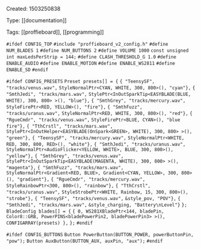 Created: 1503250838

Type: [[documentation]]

Tags: [[proffieboard]], [[programming]]

`#ifdef CONFIG_TOP`
`#include "proffieboard_v2_config.h"`
`#define NUM_BLADES 1`
`#define NUM_BUTTONS 2`
`#define VOLUME 1000`
`const unsigned int maxLedsPerStrip = 144;`
`#define CLASH_THRESHOLD_G 1.0`
`#define ENABLE_AUDIO`
`#define ENABLE_MOTION`
`#define ENABLE_WS2811`
`#define ENABLE_SD`
`#endif`

`#ifdef CONFIG_PRESETS`
`Preset presets[] = {`
   `{ "TeensySF", "tracks/venus.wav",`
    `StyleNormalPtr<CYAN, WHITE, 300, 800>(), "cyan"},`
   `{ "SmthJedi", "tracks/mars.wav",`
    `StylePtr<InOutSparkTip<EASYBLADE(BLUE, WHITE), 300, 800> >(), "blue"},`
   `{ "SmthGrey", "tracks/mercury.wav",`
    `StyleFirePtr<RED, YELLOW>(), "fire"},`
   `{ "SmthFuzz", "tracks/uranus.wav",`
    `StyleNormalPtr<RED, WHITE, 300, 800>(), "red"},`
   `{ "RgueCmdr", "tracks/venus.wav",`
    `StyleFirePtr<BLUE, CYAN>(), "blue fire"},`
   `{ "TthCrstl", "tracks/mars.wav",`
    `StylePtr<InOutHelper<EASYBLADE(OnSpark<GREEN>, WHITE), 300, 800> >(), "green"},`
   `{ "TeensySF", "tracks/mercury.wav",`
    `StyleNormalPtr<WHITE, RED, 300, 800, RED>(), "white"},`
   `{ "SmthJedi", "tracks/uranus.wav",`
    `StyleNormalPtr<AudioFlicker<YELLOW, WHITE>, BLUE, 300, 800>(), "yellow"},`
   `{ "SmthGrey", "tracks/venus.wav",`
    `StylePtr<InOutSparkTip<EASYBLADE(MAGENTA, WHITE), 300, 800> >(), "magenta"},`
   `{ "SmthFuzz", "tracks/mars.wav",`
    `StyleNormalPtr<Gradient<RED, BLUE>, Gradient<CYAN, YELLOW>, 300, 800>(), "gradient"},`
   `{ "RgueCmdr", "tracks/mercury.wav",`
    `StyleRainbowPtr<300, 800>(), "rainbow"},`
   `{ "TthCrstl", "tracks/uranus.wav",`
    `StyleStrobePtr<WHITE, Rainbow, 15, 300, 800>(), "strobe"},`
   `{ "TeensySF", "tracks/venus.wav",`
    `&style_pov, "POV"},`
   `{ "SmthJedi", "tracks/mars.wav",`
    `&style_charging, "Battery\nLevel"}`
`};`
`BladeConfig blades[] = {`
 `{ 0, WS281XBladePtr<144, bladePin, Color8::GRB, PowerPINS<bladePowerPin2, bladePowerPin3> >(), CONFIGARRAY(presets) },`
`};`
`#endif`

`#ifdef CONFIG_BUTTONS`
`Button PowerButton(BUTTON_POWER, powerButtonPin, "pow");`
`Button AuxButton(BUTTON_AUX, auxPin, "aux");`
`#endif`